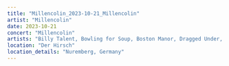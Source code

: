 ```yaml
---
title: "Millencolin_2023-10-21_Millencolin"
artist: "Millencolin"
date: 2023-10-21
concert: "Millencolin"
artists: "Billy Talent, Bowling for Soup, Boston Manor, Dragged Under, Millencolin"
location: "Der Hirsch"
location_details: "Nuremberg, Germany"
---
```

